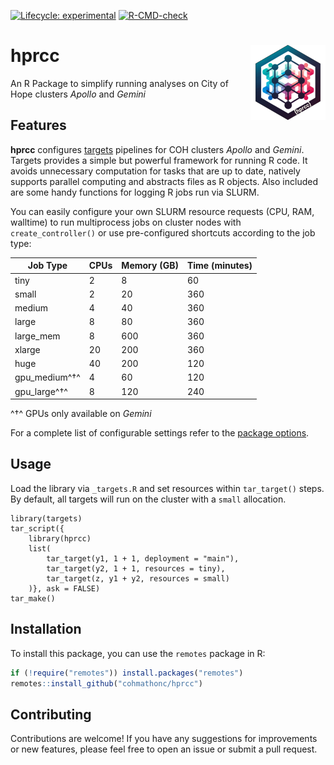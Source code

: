 <!-- badges: start -->
[![Lifecycle: experimental](https://img.shields.io/badge/lifecycle-experimental-orange.svg)](https://lifecycle.r-lib.org/articles/stages.html#experimental)
[![R-CMD-check](https://github.com/cohmathonc/hprcc/actions/workflows/R-CMD-check.yaml/badge.svg)](https://github.com/cohmathonc/hprcc/actions/workflows/R-CMD-check.yaml)
<!-- badges: end -->

# hprcc <img src="man/figures/logo.png" align="right" height="120" alt="" />
  
An R Package to simplify running analyses on City of Hope clusters _Apollo_ and _Gemini_

## Features

**hprcc** configures [targets](https://books.ropensci.org/targets/) pipelines for COH clusters _Apollo_ and _Gemini_. Targets provides a simple but powerful framework for running R code. It avoids unnecessary computation for tasks that are up to date, natively supports parallel computing and abstracts files as R objects. Also included are some handy functions for logging R jobs run via SLURM.

You can easily configure your own SLURM resource requests (CPU, RAM, walltime) to run multiprocess jobs on cluster nodes with `create_controller()` or use pre-configured shortcuts according to the job type:

| Job Type    | CPUs | Memory (GB) | Time (minutes) |
|-------------|------|-------------|----------------|
| tiny        | 2    | 8           | 60             |
| small       | 2    | 20          | 360            |
| medium      | 4    | 40          | 360            |
| large       | 8    | 80          | 360            |
| large_mem   | 8    | 600         | 360            |
| xlarge      | 20   | 200         | 360            |
| huge        | 40   | 200         | 120            |
| gpu_medium^†^ | 4    | 60          | 120            |
| gpu_large^†^ | 8    | 120         | 240            |

^†^ GPUs only available on _Gemini_

For a complete list of configurable settings refer to the [package options](reference/package-options.html).

## Usage

Load the library via `_targets.R` and set resources within `tar_target()` steps. By default, all targets will run on the cluster with a `small` allocation.

```
library(targets)    
tar_script({
    library(hprcc)
    list(
        tar_target(y1, 1 + 1, deployment = "main"),
        tar_target(y2, 1 + 1, resources = tiny),
        tar_target(z, y1 + y2, resources = small)
    )}, ask = FALSE)
tar_make()
```

## Installation

To install this package, you can use the `remotes` package in R:

```r
if (!require("remotes")) install.packages("remotes")
remotes::install_github("cohmathonc/hprcc")
```

## Contributing

Contributions are welcome! If you have any suggestions for improvements or new features, please feel free to open an issue or submit a pull request.
